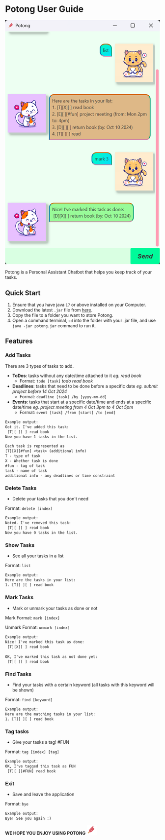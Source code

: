 # Potong User Guide

![Screenshot of Potong's user interface](Ui.png)

Potong is a Personal Assistant Chatbot that helps you keep track of your tasks.

## Quick Start

1. Ensure that you have java `17` or above installed on your Computer.
2. Download the latest `.jar` file from [here](https://github.com/BunnyHoppp/ip/releases).
3. Copy the file to a folder you want to store Potong.
4. Open a command terminal, `cd` into the folder with your .jar file, and use `java -jar potong.jar` command to run it.

## Features

### Add Tasks
There are 3 types of tasks to add.

- **ToDos**: tasks without any date/time attached to it *eg. read book*
  - Format: `todo [task]` *todo read book*
- **Deadlines**: tasks that need to be done before a specific date *eg. submit project before 14 Oct 2024*
  - Format: `deadline [task] /by [yyyy-mm-dd]`
- **Events**: tasks that start at a specific date/time and ends at a specific date/time *eg. project meeting from 4 Oct 3pm to 4 Oct 5pm*
  - Format: `event [task] /from [start] /to [end]`

```
Example output:
Got it. I've added this task:
 [T][ ][ ] read book
Now you have 1 tasks in the list.
```

```
Each task is represented as
[T][X][#fun] <task> (additional info)
T - type of task
X - Whether task is done
#fun - tag of task
task - name of task
additional info - any deadlines or time constraint
```

### Delete Tasks
- Delete your tasks that you don't need

Format: `delete [index]`

```
Example output:
Noted. I've removed this task:
 [T][ ][ ] read book
Now you have 0 tasks in the list.
```

### Show Tasks
- See all your tasks in a list

Format: `list`

```
Example output:
Here are the tasks in your list:
1. [T][ ][ ] read book
```

### Mark Tasks
- Mark or unmark your tasks as done or not

Mark Format: `mark [index]` 

Unmark Format: `unmark [index]`

```
Example output:
Nice! I've marked this task as done:
 [T][X][ ] read book
 
OK, I've marked this task as not done yet:
 [T][ ][ ] read book
```

### Find Tasks
- Find your tasks with a certain keyword (all tasks with this keyword will be shown)

Format: `find [keyword]`

```
Example output:
Here are the matching tasks in your list:
1. [T][ ][ ] read book
```

### Tag tasks
- Give your tasks a tag! #FUN

Format: `tag [index] [tag]`

```
Example output:
OK, I've tagged this task as FUN
 [T][ ][#FUN] read book
```

### Exit
- Save and leave the application

Format: `bye`

```
Example output:
Bye! See you again :)
```

**WE HOPE YOU ENJOY USING POTONG** ![potong](Icon.png)